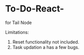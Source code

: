 # To-Do-React-
for Tail Node

Limitations:
1. Reset functionality not included.
2. Task updation a has a few bugs.
